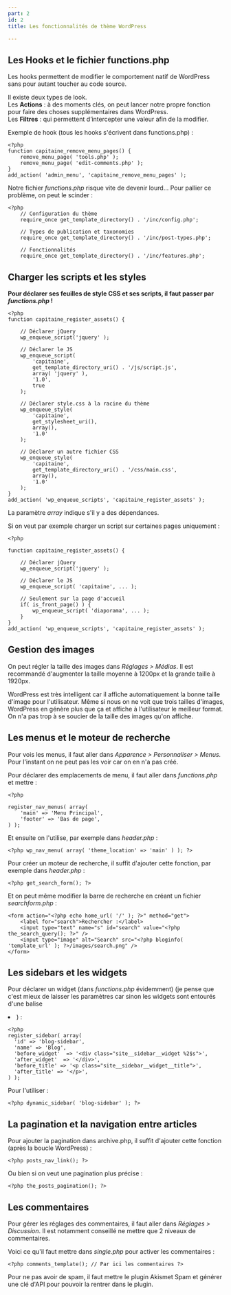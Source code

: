 ```yaml
---
part: 2
id: 2
title: Les fonctionnalités de thème WordPress

---
```

## Les Hooks et le fichier functions.php

Les hooks permettent de modifier le comportement natif de WordPress sans pour autant toucher au code source.

Il existe deux types de look.  
Les **Actions** : à des moments clés, on peut lancer notre propre fonction pour faire des choses supplémentaires dans WordPress.  
Les **Filtres** : qui permettent d’intercepter une valeur afin de la modifier.

Exemple de hook (tous les hooks s'écrivent dans functions.php) :

    <?php 
    function capitaine_remove_menu_pages() {
    	remove_menu_page( 'tools.php' );
        remove_menu_page( 'edit-comments.php' );
    }
    add_action( 'admin_menu', 'capitaine_remove_menu_pages' );

Notre fichier _functions.php_ risque vite de devenir lourd... Pour pallier ce problème, on peut le scinder :

    <?php 
    	// Configuration du thème
    	require_once get_template_directory() . '/inc/config.php';
    
    	// Types de publication et taxonomies
    	require_once get_template_directory() . '/inc/post-types.php';
    
    	// Fonctionnalités
    	require_once get_template_directory() . '/inc/features.php';

## Charger les scripts et les styles

**Pour déclarer ses feuilles de style CSS et ses scripts, il faut passer par _functions.php_ !**

    <?php
    function capitaine_register_assets() {
        
        // Déclarer jQuery
        wp_enqueue_script('jquery' );
        
        // Déclarer le JS
    	wp_enqueue_script( 
            'capitaine', 
            get_template_directory_uri() . '/js/script.js', 
            array( 'jquery' ), 
            '1.0', 
            true
        );
        
        // Déclarer style.css à la racine du thème
        wp_enqueue_style( 
            'capitaine',
            get_stylesheet_uri(), 
            array(), 
            '1.0'
        );
      	
        // Déclarer un autre fichier CSS
        wp_enqueue_style( 
            'capitaine', 
            get_template_directory_uri() . '/css/main.css',
            array(), 
            '1.0'
        );
    }
    add_action( 'wp_enqueue_scripts', 'capitaine_register_assets' );

La paramètre _array_ indique s'il y a des dépendances.

Si on veut par exemple charger un script sur certaines pages uniquement :

    <?php 
    
    function capitaine_register_assets() {
        
        // Déclarer jQuery
        wp_enqueue_script('jquery' );
        
        // Déclarer le JS
        wp_enqueue_script( 'capitaine', ... );
        
        // Seulement sur la page d'accueil
        if( is_front_page() ) {
        	wp_enqueue_script( 'diaporama', ... );
        }
    }
    add_action( 'wp_enqueue_scripts', 'capitaine_register_assets' );

## Gestion des images

On peut régler la taille des images dans _Réglages > Médias_. Il est recommandé d'augmenter la taille moyenne à 1200px et la grande taille à 1920px.

WordPress est très intelligent car il affiche automatiquement la bonne taille d'image pour l'utilisateur. Même si nous on ne voit que trois tailles d'images, WordPress en génère plus que ça et affiche à l'utilisateur le meilleur format. On n'a pas trop à se soucier de la taille des images qu'on affiche.

## Les menus et le moteur de recherche

Pour vois les menus, il faut aller dans _Apparence > Personnaliser > Menus._ Pour l'instant on ne peut pas les voir car on en n'a pas créé.

Pour déclarer des emplacements de menu, il faut aller dans _functions.php_ et mettre :

    <?php 
    
    register_nav_menus( array(
    	'main' => 'Menu Principal',
    	'footer' => 'Bas de page',
    ) );

Et ensuite on l'utilise, par exemple dans _header.php_ :

    <?php wp_nav_menu( array( 'theme_location' => 'main' ) ); ?>

Pour créer un moteur de recherche, il suffit d'ajouter cette fonction, par exemple dans _header.php_ :

    <?php get_search_form(); ?>

Et on peut même modifier la barre de recherche en créant un fichier _searchform.php_ :

    <form action="<?php echo home_url( '/' ); ?>" method="get">
        <label for="search">Rechercher :</label>
        <input type="text" name="s" id="search" value="<?php the_search_query(); ?>" />
        <input type="image" alt="Search" src="<?php bloginfo( 'template_url' ); ?>/images/search.png" />
    </form>

## Les sidebars et les widgets

Pour déclarer un widget (dans _functions.php_ évidemment) (je pense que c'est mieux de laisser les paramètres car sinon les widgets sont entourés d'une balise _<li>_) :

    <?php 
    register_sidebar( array(
      'id' => 'blog-sidebar',
      'name' => 'Blog',
      'before_widget'  => '<div class="site__sidebar__widget %2$s">',
      'after_widget'  => '</div>',
      'before_title' => '<p class="site__sidebar__widget__title">',
      'after_title' => '</p>',
    ) );

Pour l'utiliser :

    <?php dynamic_sidebar( 'blog-sidebar' ); ?>

## La pagination et la navigation entre articles

Pour ajouter la pagination dans archive.php, il suffit d'ajouter cette fonction (après la boucle WordPress) :

    <?php posts_nav_link(); ?>

Ou bien si on veut une pagination plus précise :

    <?php the_posts_pagination(); ?>

## Les commentaires

Pour gérer les réglages des commentaires, il faut aller dans _Réglages > Discussion_. Il est notamment conseillé ne mettre que 2 niveaux de commentaires.

Voici ce qu'il faut mettre dans _single.php_ pour activer les commentaires :

    <?php comments_template(); // Par ici les commentaires ?>

Pour ne pas avoir de spam, il faut mettre le plugin Akismet Spam et générer une clé d'API pour pouvoir la rentrer dans le plugin.  